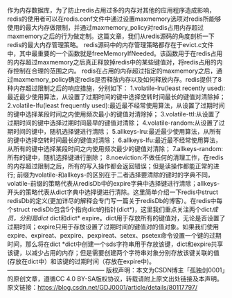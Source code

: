 作为内存数据库，为了防止redis占用过多的内存对其他的应用程序造成影响，redis的使用者可以在redis.conf文件中通过设置maxmemory选项对redis所能够使用的最大内存做限制，并通过maxmemory_policy对redis占用内存超过maxmemory之后的行为做定制。这篇文章，我们从redis源码的角度剖析一下redis的最大内存管理策略。
        redis源码中的内存管理策略都存在于evict.c文件中，其中最重要的一个函数就是freeMemoryIfNeeded。该函数用于在redis占用的内存超过maxmemory之后真正释放掉redis中的某些键值对，将redis占用的内存控制在合理的范围之内。
        redis在占用的内存超过指定的maxmemory之后，通过maxmemory_policy确定redis是否释放内存以及如何释放内存。redis提供了8种内存超过限制之后的响应措施，分别如下：
        1.volatile-lru(least recently used):最近最少使用算法，从设置了过期时间的键中选择空转时间最长的键值对清除掉；
        2.volatile-lfu(least frequently used):最近最不经常使用算法，从设置了过期时间的键中选择某段时间之内使用频次最小的键值对清除掉；
        3.volatile-ttl:从设置了过期时间的键中选择过期时间最早的键值对清除；
        4.volatile-random:从设置了过期时间的键中，随机选择键进行清除；
        5.allkeys-lru:最近最少使用算法，从所有的键中选择空转时间最长的键值对清除；
        6.allkeys-lfu:最近最不经常使用算法，从所有的键中选择某段时间之内使用频次最少的键值对清除；
        7.allkeys-random:所有的键中，随机选择键进行删除；
        8.noeviction:不做任何的清理工作，在redis的内存超过限制之后，所有的写入操作都会返回错误；但是读操作都能正常的进行;
        前缀为volatile-和allkeys-的区别在于二者选择要清除的键时的字典不同，volatile-前缀的策略代表从redisDb中的expire字典中选择键进行清除；allkeys-开头的策略代表从dict字典中选择键进行清除。这里简单介绍一下redis中struct redisDb的定义(更加详尽的解释会专门写一篇关于redisDb的博客）。在redis中每个struct redisDb包含5个指向dict的指针(dict*)，这里我们重点关注两个dict*成员，分别是dict* dict和dict* expire。dict用于存放所有的键值对，无论是否设置了过期时间；expire只用于存放设置了过期时间的键值对的值对象。如果我们使用expire、expireat、pexpire、pexpireat、setex、psetex命令设置一个键的过期时间，那么将在dict *dict中创建一个sds字符串用于存放该键，dict和expire共享该键，以减少占用的内存；但是需要创建两个字符串对象分别存放该键关联的值(存放在dict中）和该键的过期时间（存放在expire中)。
————————————————
版权声明：本文为CSDN博主「孤独剑0001」的原创文章，遵循CC 4.0 BY-SA版权协议，转载请附上原文出处链接及本声明。
原文链接：https://blog.csdn.net/GDJ0001/article/details/80117797/